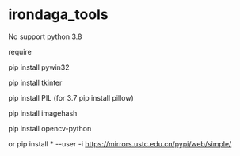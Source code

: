 # irondaga_tools

No support python 3.8

require

pip install pywin32

pip install tkinter

pip install PIL   (for 3.7 pip install pillow)

pip install imagehash

pip install opencv-python

   or  pip install * --user  -i https://mirrors.ustc.edu.cn/pypi/web/simple/